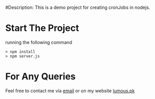#Description: 
This is a demo project for creating cronJobs in nodejs.

# Start The Project

running the following command

    > npm install
    > npm server.js


# For Any Queries

Feel free to contact me via [email](mailto:rohail@lumous.pk) or on my website [lumous.pk](http://lumous.pk)
